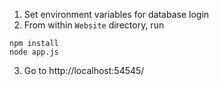 1) Set environment variables for database login
2) From within `Website` directory, run
```
npm install
node app.js
```
3) Go to http://localhost:54545/
